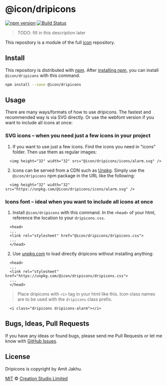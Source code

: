 # @icon/dripicons

[![npm version](https://img.shields.io/npm/v/@icon/dripicons.svg)](https://www.npmjs.org/package/@icon/dripicons)
[![Build Status](https://travis-ci.org/icon/icon.svg?branch=master)](https://travis-ci.org/icon/icon)

> TODO: fill in this description later

This repository is a module of the full [icon][icon] repository.

## Install

This repository is distributed with [npm]. After [installing npm][install-npm], you can install `@icon/dripicons` with this command.

```bash
npm install --save @icon/dripicons
```

## Usage

There are many ways/formats of how to use dripicons. The fastest and recommended way is via SVG directly. Or use the webfont version if you want to include all icons at once:

### SVG icons – when you need just a few icons in your project

  1. If you want to use just a few icons. Find the icons you need in "icons" folder. Then use them as regular images:

```
  <img height="32" width="32" src="@icon/dripicons/icons/alarm.svg" />
```

  2. Icons can be served from a CDN such as [Unpkg][Unpkg]. Simply use the `@icon/dripicons` npm package in the URL like the following:

```
  <img height="32" width="32" src="https://unpkg.com/@icon/dripicons/icons/alarm.svg" />
```

### Icons font – ideal when you want to include all icons at once

  1. Install `@icon/dripicons` with this command. In the `<head>` of your html, reference the location to your `dripicons.css`.

```
  <head>
  ...
  <link rel="stylesheet" href="@icon/dripicons/dripicons.css">
  ...
  </head>
```

  2. Use [unpkg.com][Unpkg] to load directly dripicons without installing anything:

```
  <head>
  ...
  <link rel="stylesheet" href="https://unpkg.com/@icon/dripicons/dripicons.css">
  ...
  </head>
```

> Place dripicons with `<i>` tag in your html like this. Icon class names are to be used with the `dripicons` class prefix.

```
  <i class="dripicons dripicons-alarm"></i>
```


## Bugs, Ideas, Pull Requests

If you have any ideas or found bugs, please send me Pull Requests or let me know with [GitHub Issues][github issues].

## License

Dripicons is copyright by Amit Jakhu.

[MIT](./LICENSE) &copy; [Creation Studio Limited](https://creationstudio.com/)

[icon]: https://github.com/icon/icon
[docs]: http://icon.github.io/
[npm]: https://www.npmjs.com/
[install-npm]: https://docs.npmjs.com/getting-started/installing-node
[sass]: http://sass-lang.com/
[github issues]: https://github.com/thecreation/icons/issues
[Unpkg]: https://unpkg.com